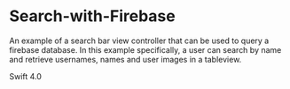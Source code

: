 # Search-with-Firebase
An example of a search bar view controller that can be used to query a firebase database. In this example specifically, a user can search by name and retrieve usernames, names and user images in a tableview. 

Swift 4.0

